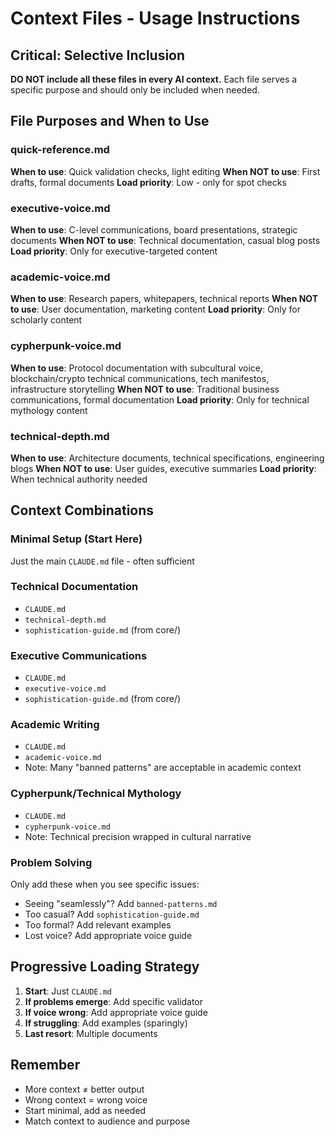 # Context Files - Usage Instructions

## Critical: Selective Inclusion

**DO NOT include all these files in every AI context.** Each file serves a specific purpose and should only be included
when needed.

## File Purposes and When to Use

### quick-reference.md

**When to use**: Quick validation checks, light editing **When NOT to use**: First drafts, formal documents **Load
priority**: Low - only for spot checks

### executive-voice.md

**When to use**: C-level communications, board presentations, strategic documents **When NOT to use**: Technical
documentation, casual blog posts **Load priority**: Only for executive-targeted content

### academic-voice.md

**When to use**: Research papers, whitepapers, technical reports **When NOT to use**: User documentation, marketing
content **Load priority**: Only for scholarly content

### cypherpunk-voice.md

**When to use**: Protocol documentation with subcultural voice, blockchain/crypto technical communications, tech manifestos, infrastructure storytelling **When NOT to use**: Traditional business communications, formal documentation **Load priority**: Only for technical mythology content

### technical-depth.md

**When to use**: Architecture documents, technical specifications, engineering blogs **When NOT to use**: User guides,
executive summaries **Load priority**: When technical authority needed

## Context Combinations

### Minimal Setup (Start Here)

Just the main `CLAUDE.md` file - often sufficient

### Technical Documentation

- `CLAUDE.md`
- `technical-depth.md`
- `sophistication-guide.md` (from core/)

### Executive Communications

- `CLAUDE.md`
- `executive-voice.md`
- `sophistication-guide.md` (from core/)

### Academic Writing

- `CLAUDE.md`
- `academic-voice.md`
- Note: Many "banned patterns" are acceptable in academic context

### Cypherpunk/Technical Mythology

- `CLAUDE.md`
- `cypherpunk-voice.md`
- Note: Technical precision wrapped in cultural narrative

### Problem Solving

Only add these when you see specific issues:

- Seeing "seamlessly"? Add `banned-patterns.md`
- Too casual? Add `sophistication-guide.md`
- Too formal? Add relevant examples
- Lost voice? Add appropriate voice guide

## Progressive Loading Strategy

1. **Start**: Just `CLAUDE.md`
2. **If problems emerge**: Add specific validator
3. **If voice wrong**: Add appropriate voice guide
4. **If struggling**: Add examples (sparingly)
5. **Last resort**: Multiple documents

## Remember

- More context ≠ better output
- Wrong context = wrong voice
- Start minimal, add as needed
- Match context to audience and purpose

